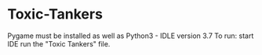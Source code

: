 # Toxic-Tankers

Pygame must be installed as well as Python3 - IDLE version 3.7
To run: start IDE run the "Toxic Tankers" file.

